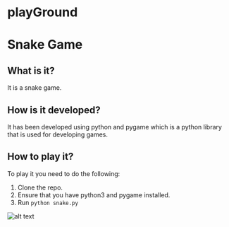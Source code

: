 # playGround
# Snake Game
## What is it?
It is a snake game.

## How is it developed?
It has been developed using python and pygame which is a python library
that is used for developing games.

## How to play it?
To play it you need to do the following:
1. Clone the repo.
2. Ensure that you have python3 and pygame installed.
3. Run ``python snake.py``

![alt text](https://github.com/arbaaz-khan/playGround/tree/master/snake_game/resources/grass.png)
